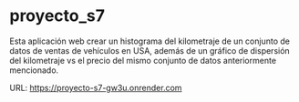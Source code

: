# proyecto_s7
Esta aplicación web crear un histograma del kilometraje de un
conjunto de datos de ventas de vehículos en USA, además de un
gráfico de dispersión del kilometraje vs el precio del mismo
conjunto de datos anteriormente mencionado.

URL: https://proyecto-s7-gw3u.onrender.com